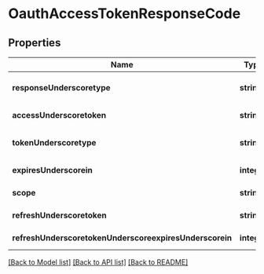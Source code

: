 # OauthAccessTokenResponseCode

## Properties
Name | Type | Description | Notes
------------ | ------------- | ------------- | -------------
**responseUnderscoretype** | **string** |  | [optional] [default to null]
**accessUnderscoretoken** | **string** |  | [default to null]
**tokenUnderscoretype** | **string** |  | [default to bearer]
**expiresUnderscorein** | **integer** |  | [default to null]
**scope** | **string** |  | [default to null]
**refreshUnderscoretoken** | **string** |  | [default to null]
**refreshUnderscoretokenUnderscoreexpiresUnderscorein** | **integer** |  | [default to null]

[[Back to Model list]](../README.md#documentation-for-models) [[Back to API list]](../README.md#documentation-for-api-endpoints) [[Back to README]](../README.md)


